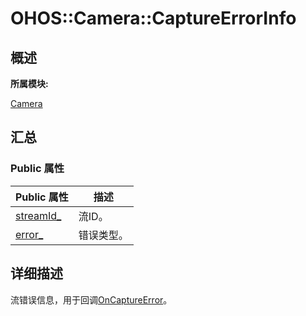 # OHOS::Camera::CaptureErrorInfo


## **概述**

**所属模块:**

[Camera](_camera.md)


## **汇总**


### Public 属性

  | Public&nbsp;属性 | 描述 | 
| -------- | -------- |
| [streamId_](_camera.md#streamid-44) | 流ID。 | 
| [error_](_camera.md#error) | 错误类型。 | 


## **详细描述**

流错误信息，用于回调[OnCaptureError](_camera.md#oncaptureerror)。
